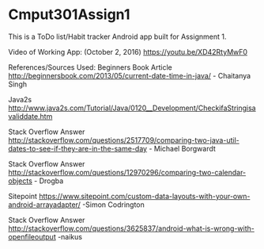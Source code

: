 # Cmput301Assign1

This is a ToDo list/Habit tracker Android app built for Assignment 1. 

Video of Working App: (October 2, 2016)
https://youtu.be/XD42RtyMwF0


References/Sources Used:
Beginners Book Article
http://beginnersbook.com/2013/05/current-date-time-in-java/
    - Chaitanya Singh

Java2s 
http://www.java2s.com/Tutorial/Java/0120__Development/CheckifaStringisavaliddate.htm

Stack Overflow Answer
http://stackoverflow.com/questions/2517709/comparing-two-java-util-dates-to-see-if-they-are-in-the-same-day
    - Michael Borgwardt

Stack Overflow Answer
http://stackoverflow.com/questions/12970296/comparing-two-calendar-objects
    - Drogba
	
Sitepoint
https://www.sitepoint.com/custom-data-layouts-with-your-own-android-arrayadapter/
    -Simon Codrington

Stack Overflow Answer
http://stackoverflow.com/questions/3625837/android-what-is-wrong-with-openfileoutput
    -naikus
	